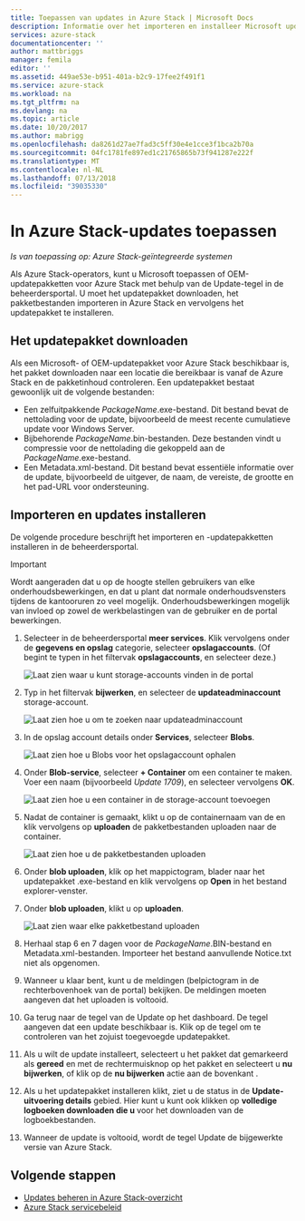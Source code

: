 ```yaml
---
title: Toepassen van updates in Azure Stack | Microsoft Docs
description: Informatie over het importeren en installeer Microsoft update-pakketten voor een geïntegreerde Azure Stack-systeem.
services: azure-stack
documentationcenter: ''
author: mattbriggs
manager: femila
editor: ''
ms.assetid: 449ae53e-b951-401a-b2c9-17fee2f491f1
ms.service: azure-stack
ms.workload: na
ms.tgt_pltfrm: na
ms.devlang: na
ms.topic: article
ms.date: 10/20/2017
ms.author: mabrigg
ms.openlocfilehash: da8261d27ae7fad3c5ff30e4e1cce3f1bca2b70a
ms.sourcegitcommit: 04fc1781fe897ed1c21765865b73f941287e222f
ms.translationtype: MT
ms.contentlocale: nl-NL
ms.lasthandoff: 07/13/2018
ms.locfileid: "39035330"
---
```

# <a name="apply-updates-in-azure-stack"></a>In Azure Stack-updates toepassen

*Is van toepassing op: Azure Stack-geïntegreerde systemen*

Als Azure Stack-operators, kunt u Microsoft toepassen of OEM-updatepakketten voor Azure Stack met behulp van de Update-tegel in de beheerdersportal. U moet het updatepakket downloaden, het pakketbestanden importeren in Azure Stack en vervolgens het updatepakket te installeren. 

## <a name="download-the-update-package"></a>Het updatepakket downloaden

Als een Microsoft- of OEM-updatepakket voor Azure Stack beschikbaar is, het pakket downloaden naar een locatie die bereikbaar is vanaf de Azure Stack en de pakketinhoud controleren. Een updatepakket bestaat gewoonlijk uit de volgende bestanden:

- Een zelfuitpakkende *PackageName*.exe-bestand. Dit bestand bevat de nettolading voor de update, bijvoorbeeld de meest recente cumulatieve update voor Windows Server.   
- Bijbehorende *PackageName*.bin-bestanden. Deze bestanden vindt u compressie voor de nettolading die gekoppeld aan de *PackageName*.exe-bestand. 
- Een Metadata.xml-bestand. Dit bestand bevat essentiële informatie over de update, bijvoorbeeld de uitgever, de naam, de vereiste, de grootte en het pad-URL voor ondersteuning.

## <a name="import-and-install-updates"></a>Importeren en updates installeren

De volgende procedure beschrijft het importeren en -updatepakketten installeren in de beheerdersportal.

> [!IMPORTANT]
> Wordt aangeraden dat u op de hoogte stellen gebruikers van elke onderhoudsbewerkingen, en dat u plant dat normale onderhoudsvensters tijdens de kantooruren zo veel mogelijk. Onderhoudsbewerkingen mogelijk van invloed op zowel de werkbelastingen van de gebruiker en de portal bewerkingen.

1. Selecteer in de beheerdersportal **meer services**. Klik vervolgens onder de **gegevens en opslag** categorie, selecteer **opslagaccounts**. (Of begint te typen in het filtervak **opslagaccounts**, en selecteer deze.)

    ![Laat zien waar u kunt storage-accounts vinden in de portal](media/azure-stack-apply-updates/ApplyUpdates1.png)

2. Typ in het filtervak **bijwerken**, en selecteer de **updateadminaccount** storage-account.

    ![Laat zien hoe u om te zoeken naar updateadminaccount](media/azure-stack-apply-updates/ApplyUpdates2.png)

3. In de opslag account details onder **Services**, selecteer **Blobs**.
 
    ![Laat zien hoe u Blobs voor het opslagaccount ophalen](media/azure-stack-apply-updates/ApplyUpdates3.png) 
 
4. Onder **Blob-service**, selecteer **+ Container** om een container te maken. Voer een naam (bijvoorbeeld *Update 1709*), en selecteer vervolgens **OK**.
 
     ![Laat zien hoe u een container in de storage-account toevoegen](media/azure-stack-apply-updates/ApplyUpdates4.png)

5. Nadat de container is gemaakt, klikt u op de containernaam van de en klik vervolgens op **uploaden** de pakketbestanden uploaden naar de container.
 
    ![Laat zien hoe u de pakketbestanden uploaden](media/azure-stack-apply-updates/ApplyUpdates5.png)

6. Onder **blob uploaden**, klik op het mappictogram, blader naar het updatepakket .exe-bestand en klik vervolgens op **Open** in het bestand explorer-venster.
  
7. Onder **blob uploaden**, klikt u op **uploaden**. 
 
    ![Laat zien waar elke pakketbestand uploaden](media/azure-stack-apply-updates/ApplyUpdates6.png)

8. Herhaal stap 6 en 7 dagen voor de *PackageName*.BIN-bestand en Metadata.xml-bestanden. Importeer het bestand aanvullende Notice.txt niet als opgenomen.
9. Wanneer u klaar bent, kunt u de meldingen (belpictogram in de rechterbovenhoek van de portal) bekijken. De meldingen moeten aangeven dat het uploaden is voltooid. 
10. Ga terug naar de tegel van de Update op het dashboard. De tegel aangeven dat een update beschikbaar is. Klik op de tegel om te controleren van het zojuist toegevoegde updatepakket.
11. Als u wilt de update installeert, selecteert u het pakket dat gemarkeerd als **gereed** en met de rechtermuisknop op het pakket en selecteert u **nu bijwerken**, of klik op de **nu bijwerken** actie aan de bovenkant .
12. Als u het updatepakket installeren klikt, ziet u de status in de **Update-uitvoering details** gebied. Hier kunt u kunt ook klikken op **volledige logboeken downloaden die u** voor het downloaden van de logboekbestanden.
13. Wanneer de update is voltooid, wordt de tegel Update de bijgewerkte versie van Azure Stack.

## <a name="next-steps"></a>Volgende stappen

- [Updates beheren in Azure Stack-overzicht](azure-stack-updates.md)
- [Azure Stack servicebeleid](azure-stack-servicing-policy.md)
